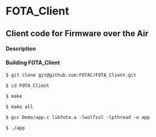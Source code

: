 # FOTA_Client
## Client code for Firmware over the Air

#### Description



#### Building FOTA_Client

`$ git clone git@github.com:FOTAC/FOTA_Client.git`

`$ cd FOTA_Client`

`$ make`

`$ make all`

`$ gcc Demo/app.c libfota.a -lwolfssl -lpthread -o app`

`$ ./app`


